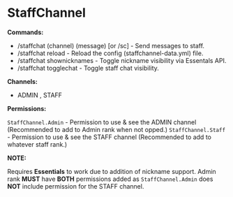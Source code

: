 # StaffChannel

**Commands:**
- /staffchat (channel) (message) [or /sc] - Send messages to staff.
- /staffchat reload - Reload the config (staffchannel-data.yml) file.
- /staffchat shownicknames - Toggle nickname visibility via Essentals API.
- /staffchat togglechat - Toggle staff chat visibility.

**Channels:**
- ADMIN , STAFF

**Permissions:**

`StaffChannel.Admin` - Permission to use & see the ADMIN channel (Recommended to add to Admin rank when not opped.)
`StaffChannel.Staff` - Permission to use & see the STAFF channel (Recommended to add to whatever staff rank.)

**NOTE:**

Requires **Essentials** to work due to addition of nickname support.
Admin rank **MUST** have **BOTH** permissions added as `StaffChannel.Admin` does **NOT** include permission for the STAFF channel.
